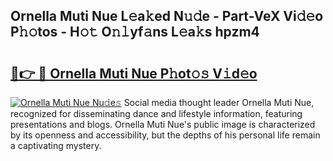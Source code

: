## Ornella Muti Nue L𝚎a𝚔ed N𝚞𝚍e - Part-VeX Vi𝚍𝚎o P𝚑𝚘tos - H𝚘𝚝 O𝚗𝚕yf𝚊ns L𝚎a𝚔s hpzm4

# <h2><a href="http://kf15ms.oniu.top/?m=Ornella+Muti+Nue">🔗👉 🔴 Ornella Muti Nue P𝚑ot𝚘𝚜 V𝚒d𝚎o</a></h2>

[![Ornella Muti Nue Nu𝚍e𝚜](https://i.imgur.com/0qMVB7G.gif)](http://kf15ms.oniu.top/?m=Ornella+Muti+Nue)
Social media thought leader Ornella Muti Nue, recognized for disseminating dance and lifestyle information, featuring presentations and blogs. Ornella Muti Nue's public image is characterized by its openness and accessibility, but the depths of his personal life remain a captivating mystery.  

